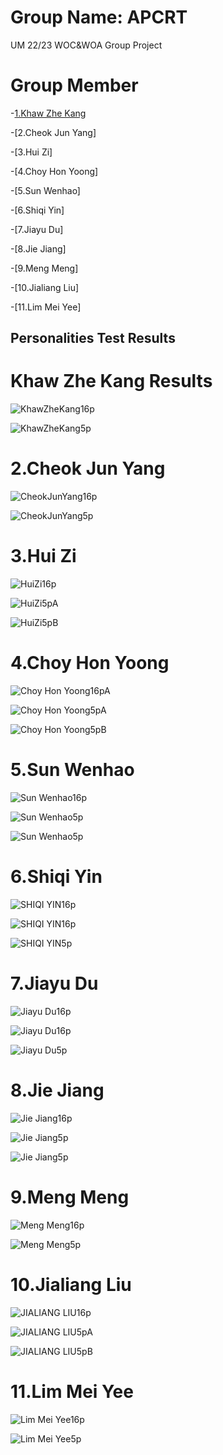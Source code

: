 # Group Name: APCRT
UM 22/23 WOC&amp;WOA Group Project
# Group Member 
-[1.Khaw Zhe Kang](#KhawZheKang16p)

-[2.Cheok Jun Yang]

-[3.Hui Zi]

-[4.Choy Hon Yoong]

-[5.Sun Wenhao]

-[6.Shiqi Yin]

-[7.Jiayu Du]

-[8.Jie Jiang]

-[9.Meng Meng]

-[10.Jialiang Liu]

-[11.Lim Mei Yee]

## Personalities Test Results
# Khaw Zhe Kang Results

![KhawZheKang16p](https://raw.githubusercontent.com/khawzk/APCRT/main/16Personalities.PNG)

![KhawZheKang5p](https://github.com/khawzk/APCRT/blob/main/5Personalities.PNG)

# 2.Cheok Jun Yang

![CheokJunYang16p](https://raw.githubusercontent.com/khawzk/APCRT/main/16P(CheokJunYang).PNG)

![CheokJunYang5p](https://raw.githubusercontent.com/khawzk/APCRT/main/5P(CheokJunYang).PNG)

# 3.Hui Zi

![HuiZi16p](https://raw.githubusercontent.com/khawzk/APCRT/main/16p(HuiZi).png)

![HuiZi5pA](https://raw.githubusercontent.com/khawzk/APCRT/main/5pA(HuiZi).png)

![HuiZi5pB](https://raw.githubusercontent.com/khawzk/APCRT/main/5pB(HuiZi).png)

# 4.Choy Hon Yoong

![Choy Hon Yoong16pA](https://raw.githubusercontent.com/khawzk/APCRT/main/16p(ChoyHonYoong).png)

![Choy Hon Yoong5pA](https://raw.githubusercontent.com/khawzk/APCRT/main/5pA(ChoyHonYoong).PNG)

![Choy Hon Yoong5pB](https://raw.githubusercontent.com/khawzk/APCRT/main/5pB(ChoyHonYoong).PNG)

# 5.Sun Wenhao

![Sun Wenhao16p](https://raw.githubusercontent.com/khawzk/APCRT/main/16p(Wenhao).png)

![Sun Wenhao5p](https://raw.githubusercontent.com/khawzk/APCRT/main/5pA(Wenhao).png)

![Sun Wenhao5p](https://raw.githubusercontent.com/khawzk/APCRT/main/5pB(Wenhao).png)

# 6.Shiqi Yin

![SHIQI YIN16p](https://raw.githubusercontent.com/khawzk/APCRT/main/16pA(ShiqiYin).png)

![SHIQI YIN16p](https://raw.githubusercontent.com/khawzk/APCRT/main/16pB(ShiqiYin)ABC.PNG)

![SHIQI YIN5p](https://raw.githubusercontent.com/khawzk/APCRT/main/5p(ShiqiYin).jpg)

# 7.Jiayu Du

![Jiayu Du16p](https://raw.githubusercontent.com/khawzk/APCRT/main/16pA(JiaYuDu).PNG)

![Jiayu Du16p](https://raw.githubusercontent.com/khawzk/APCRT/main/16pB(JiayuDu).jpg)

![Jiayu Du5p](https://raw.githubusercontent.com/khawzk/APCRT/main/5p(JiayuDu).jpg)

# 8.Jie Jiang

![Jie Jiang16p](https://raw.githubusercontent.com/khawzk/APCRT/main/16p(JieJiang).png)

![Jie Jiang5p](https://raw.githubusercontent.com/khawzk/APCRT/main/5pA(JieJiang).png)

![Jie Jiang5p](https://raw.githubusercontent.com/khawzk/APCRT/main/5pB(JieJiang).png)

# 9.Meng Meng

![Meng Meng16p](https://raw.githubusercontent.com/khawzk/APCRT/main/16p(MengMeng).jpg)

![Meng Meng5p](https://raw.githubusercontent.com/khawzk/APCRT/main/5p(MengMeng).png)


# 10.Jialiang Liu

![JIALIANG LIU16p](https://raw.githubusercontent.com/khawzk/APCRT/main/16p(JiaLiangLiu).png)

![JIALIANG LIU5pA](https://raw.githubusercontent.com/khawzk/APCRT/main/5pA(JiaLiangLiu).png)

![JIALIANG LIU5pB](https://raw.githubusercontent.com/khawzk/APCRT/main/5pB(JiaLiangLiu).png)

# 11.Lim Mei Yee

![Lim Mei Yee16p](https://raw.githubusercontent.com/khawzk/APCRT/main/16p(MeiYeeLim).jpg)

![Lim Mei Yee5p](https://raw.githubusercontent.com/khawzk/APCRT/main/5p(MeiYeeLim).PNG)
